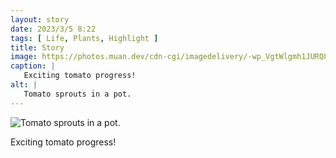 ```yaml
---
layout: story
date: 2023/3/5 8:22
tags: [ Life, Plants, Highlight ]
title: Story
image: https://photos.muan.dev/cdn-cgi/imagedelivery/-wp_VgtWlgmh1JURQ8t1mg/c9ec682a-19a1-4375-0f29-e40c2da37300/public
caption: |
   Exciting tomato progress!
alt: |
   Tomato sprouts in a pot.
---
```


![Tomato sprouts in a pot.](https://photos.muan.dev/cdn-cgi/imagedelivery/-wp_VgtWlgmh1JURQ8t1mg/c9ec682a-19a1-4375-0f29-e40c2da37300/public)

Exciting tomato progress!
